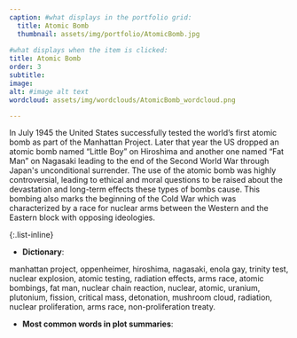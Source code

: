 ```yaml
---
caption: #what displays in the portfolio grid:
  title: Atomic Bomb
  thumbnail: assets/img/portfolio/AtomicBomb.jpg
  
#what displays when the item is clicked:
title: Atomic Bomb
order: 3
subtitle: 
image: 
alt: #image alt text
wordcloud: assets/img/wordclouds/AtomicBomb_wordcloud.png

---
```

In July 1945 the United States successfully tested the world’s first atomic bomb as part of the Manhattan Project. Later that year the US dropped an atomic bomb named “Little Boy” on Hiroshima and another one named “Fat Man” on Nagasaki leading to the end of the Second World War through Japan's unconditional surrender. The use of the atomic bomb was highly controversial, leading to ethical and moral questions to be raised about the devastation and long-term effects these types of bombs cause. This bombing also marks the beginning of the Cold War which was characterized by a race for nuclear arms between the Western and the Eastern block with opposing ideologies. 

{:.list-inline} 
- **Dictionary**:

manhattan project, oppenheimer, hiroshima, nagasaki, enola gay, trinity test, nuclear explosion, atomic testing, radiation effects, arms race, atomic bombings, fat man, nuclear chain reaction, nuclear, atomic, uranium, plutonium, fission, critical mass, detonation, mushroom cloud, radiation, nuclear proliferation, arms race, non-proliferation treaty.

- **Most common words in plot summaries**: 